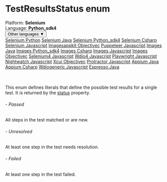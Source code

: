 # TestResultsStatus enum
<div class='platform-bar-container-div'><div class='platform-bar-div'>Platform:  <b> Selenium</b>
</div><div class='platform-bar-div'>Language: <b>Python_sdk4</b></div><div class='dropdown-button-container-div'><button class='sdk-language-dropdown-button'>Other languages ▼</button><div class='dropdown-content'>
<a href='../../selenium/python/testresultsstatus'>Selenium Python</a>
<a href='../../selenium/java/testresultsstatus'>Selenium Java</a>
<a href='../../selenium/python_sdk4/testresultsstatus'>Selenium Python_sdk4</a>
<a href='../../selenium/csharp/testresultsstatus'>Selenium Csharp</a>
<a href='../../selenium/javascript/testresultsstatus'>Selenium Javascript</a>
<a href='../../imagesappkit/objectivec/testresultsstatus'>Imagesappkit Objectivec</a>
<a href='../../puppeteer/javascript/testresultsstatus'>Puppeteer Javascript</a>
<a href='../../images/java/testresultsstatus'>Images Java</a>
<a href='../../images/python_sdk4/testresultsstatus'>Images Python_sdk4</a>
<a href='../../images/csharp/testresultsstatus'>Images Csharp</a>
<a href='../../images/javascript/testresultsstatus'>Images Javascript</a>
<a href='../../images/objectivec/testresultsstatus'>Images Objectivec</a>
<a href='../../selenium4/javascript/testresultsstatus'>Selenium4 Javascript</a>
<a href='../../wdio4/javascript/testresultsstatus'>Wdio4 Javascript</a>
<a href='../../playwright/javascript/testresultsstatus'>Playwright Javascript</a>
<a href='../../nightwatch/javascript/testresultsstatus'>Nightwatch Javascript</a>
<a href='../../xcui/objectivec/testresultsstatus'>Xcui Objectivec</a>
<a href='../../protractor/javascript/testresultsstatus'>Protractor Javascript</a>
<a href='../../appium/java/testresultsstatus'>Appium Java</a>
<a href='../../appium/csharp/testresultsstatus'>Appium Csharp</a>
<a href='../../wdiogeneric/javascript/testresultsstatus'>Wdiogeneric Javascript</a>
<a href='../../espresso/java/testresultsstatus'>Espresso Java</a>
</div></div><br /><br /></div>

This enum defines literals that define the possible test results for a single test. It is returned by the [status](./testresults#getstatus-property) property. 
###### - Passed 
 All steps in the test matched or are new. 
 ###### - Unresolved 
 At least one step in the test needs resolution. 
 ###### - Failed 
 At least one step in the test failed. 
 
